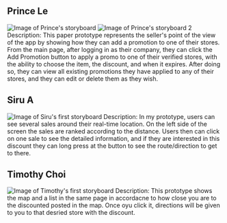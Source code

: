 ## Prince Le
![Image of Prince's storyboard](https://github.com/princevietle/COGS121/blob/master/prototypes/IMG_20170419_144127.jpg)
![Image of Prince's storyboard 2](https://github.com/princevietle/COGS121/blob/master/prototypes/IMG_20170419_144140.jpg)
Description: This paper prototype represents the seller's point of the view of the app by showing how they can add a promotion to one of their stores.  From the main page, after logging in as their company, they can click the Add Promotion button to apply a promo to one of their verified stores, with the ability to choose the item, the discount, and when it expires.  After doing so, they can view all existing promotions they have applied to any of their stores, and they can edit or delete them as they wish.


## Siru A
![Image of Siru's first storyboard](https://github.com/princevietle/COGS121/blob/master/storyboards/SIRU's%20paper%20prototype.jpg)
Description: In my prototype, users can see several sales around their real-time location. On the left side of the screen the sales are ranked according to the distance. Users then can click on one sale to see the detailed information, and if they are interested in this discount they can long press at the button to see the route/direction to get to there.

## Timothy Choi
![Image of Timothy's first storyboard](https://github.com/princevietle/COGS121/blob/master/prototypes/18012644_10211221353823085_2120377041_o.jpg)
Description: This prototype shows the map and a list in the same page in accordacne to how close you are to the discounted posted in the map. Once oyu click it, directions will be given to you to that desried store with the discount. 
